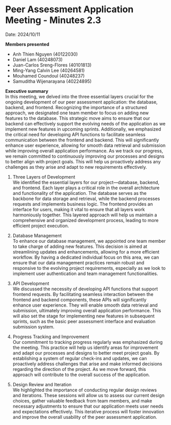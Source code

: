 # Peer Assessment Application Meeting \- Minutes 2.3

Date: 2024/10/11

**Members presented**

- Anh Thien Nguyen (40122030)  
- Daniel Lam (40248073)  
- Juan-Carlos Sreng-Flores (40101813)  
- Ming-Yang Calvin Lee (40264581)  
- Mouhamed Coundoul (40248237)  
- Samuditha Wijenarayana (40224895) 

**Executive summary**  
In this meeting, we delved into the three essential layers crucial for the ongoing development of our peer assessment application: the database, backend, and frontend. Recognizing the importance of a structured approach, we designated one team member to focus on adding new features to the database. This strategic move aims to ensure that our backend can effectively support the evolving needs of the application as we implement new features in upcoming sprints. Additionally, we emphasized the critical need for developing API functions to facilitate seamless communication between the frontend and backend. This will significantly enhance user experience, allowing for smooth data retrieval and submission while improving overall application performance. As we track our progress, we remain committed to continuously improving our processes and designs to better align with project goals. This will help us proactively address any challenges as they arise and adapt to new requirements effectively.

1. Three Layers of Development  
   We identified the essential layers for our project—database, backend, and frontend. Each layer plays a critical role in the overall architecture and functionality of the application. The database serves as the backbone for data storage and retrieval, while the backend processes requests and implements business logic. The frontend provides an interface for users, making it vital to ensure that all layers work harmoniously together. This layered approach will help us maintain a comprehensive and organized development process, leading to more efficient project execution.  
     
2. Database Management  
   To enhance our database management, we appointed one team member to take charge of adding new features. This decision is aimed at streamlining updates and enhancements, allowing for a more efficient workflow. By having a dedicated individual focus on this area, we can ensure that our data management practices remain robust and responsive to the evolving project requirements, especially as we look to implement user authentication and team management functionalities.  
     
3. API Development  
   We discussed the necessity of developing API functions that support frontend requests. By facilitating seamless interaction between the frontend and backend components, these APIs will significantly enhance user experience. They will enable smooth data retrieval and submission, ultimately improving overall application performance. This will also set the stage for implementing new features in subsequent sprints, such as the basic peer assessment interface and evaluation submission system.  
     
4. Progress Tracking and Improvement  
   Our commitment to tracking progress regularly was emphasized during the meeting. This practice will help us identify areas for improvement and adapt our processes and designs to better meet project goals. By establishing a system of regular check-ins and updates, we can proactively address challenges that arise and make informed decisions regarding the direction of the project. As we move forward, this approach will contribute to the overall success of the application.  
     
5. Design Review and Iteration  
   We highlighted the importance of conducting regular design reviews and iterations. These sessions will allow us to assess our current design choices, gather valuable feedback from team members, and make necessary adjustments to ensure that our application meets user needs and expectations effectively. This iterative process will foster innovation and improve the overall usability of the peer assessment application.

